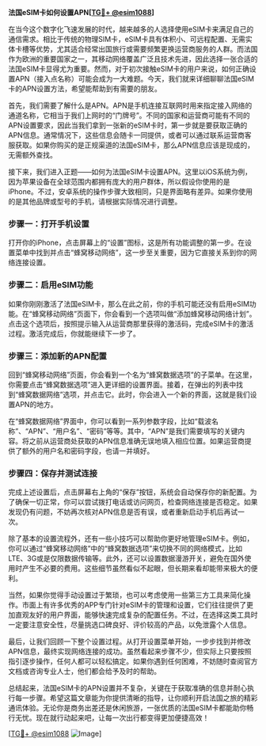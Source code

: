 **法国eSIM卡如何设置APN[[TG💪+ @esim1088](https://t.me/s/esim1088)]**

在当今这个数字化飞速发展的时代，越来越多的人选择使用eSIM卡来满足自己的通信需求。相比于传统的物理SIM卡，eSIM卡具有体积小、可远程配置、无需实体卡槽等优势，尤其适合经常出国旅行或需要频繁更换运营商服务的人群。而法国作为欧洲的重要国家之一，其移动网络覆盖广泛且技术先进，因此选择一张合适的法国eSIM卡显得尤为重要。然而，对于初次接触eSIM卡的用户来说，如何正确设置APN（接入点名称）可能会成为一大难题。今天，我们就来详细聊聊法国eSIM卡的APN设置方法，希望能帮助到有需要的朋友。

首先，我们需要了解什么是APN。APN是手机连接互联网时用来指定接入网络的通道名称，它相当于我们上网时的“门牌号”。不同的国家和运营商可能有不同的APN设置要求，因此当我们拿到一张新的eSIM卡时，第一步就是要获取正确的APN信息。通常情况下，这些信息会随卡一同提供，或者可以通过联系运营商客服获取。如果你购买的是正规渠道的法国eSIM卡，那么APN信息应该是现成的，无需额外查找。

接下来，我们进入正题——如何为法国eSIM卡设置APN。这里以iOS系统为例，因为苹果设备在全球范围内都拥有庞大的用户群体，所以假设你使用的是iPhone。不过，安卓系统的操作步骤大致相同，只是界面略有差异。如果你使用的是其他品牌或型号的手机，请根据实际情况进行调整。

### 步骤一：打开手机设置

打开你的iPhone，点击屏幕上的“设置”图标，这是所有功能调整的第一步。在设置菜单中找到并点击“蜂窝移动网络”，这一步至关重要，因为它直接关系到你的网络连接设置。

### 步骤二：启用eSIM功能

如果你刚刚激活了法国eSIM卡，那么在此之前，你的手机可能还没有启用eSIM功能。在“蜂窝移动网络”页面下，你会看到一个选项叫做“添加蜂窝移动网络计划”。点击这个选项后，按照提示输入从运营商那里获得的激活码，完成eSIM卡的激活过程。激活完成后，你就能继续下一步了。

### 步骤三：添加新的APN配置

回到“蜂窝移动网络”页面，你会看到一个名为“蜂窝数据选项”的子菜单。在这里，你需要点击“蜂窝数据选项”进入更详细的设置界面。接着，在弹出的列表中找到“蜂窝数据网络”选项，并点击它。此时，你会进入一个新的界面，这就是我们设置APN的地方。

在“蜂窝数据网络”界面中，你可以看到一系列参数字段，比如“载波名称”、“APN”、“用户名”、“密码”等等。其中，“APN”是我们需要填写的关键内容。将之前从运营商处获取的APN信息准确无误地填入相应位置。如果运营商提供了额外的用户名和密码字段，也请一并填好。

### 步骤四：保存并测试连接

完成上述设置后，点击屏幕右上角的“保存”按钮，系统会自动保存你的新配置。为了确保一切正常，你可以尝试拨打电话或访问网页，检查网络连接是否稳定。如果发现仍有问题，不妨再次核对APN信息是否有误，或者重新启动手机后再试一次。

除了基本的设置流程外，还有一些小技巧可以帮助你更好地管理eSIM卡。例如，你可以通过“蜂窝移动网络”中的“蜂窝数据选项”来切换不同的网络模式，比如LTE、3G或是仅限数据传输等。此外，还可以设置数据漫游开关，避免在国外使用时产生不必要的费用。这些细节虽然看似不起眼，但长期来看却能带来极大的便利。

当然，如果你觉得手动设置过于繁琐，也可以考虑使用一些第三方工具来简化操作。市面上有许多优秀的APP专门针对eSIM卡的管理和设置，它们往往提供了更加直观友好的用户界面，能够快速完成复杂的配置任务。不过，在选择这类工具时一定要注意安全性，尽量挑选口碑良好、评价较高的产品，以免泄露个人信息。

最后，让我们回顾一下整个设置过程。从打开设置菜单开始，一步步找到并修改APN信息，最终实现网络连接的成功。虽然看起来步骤不少，但实际上只要按照指引逐步操作，任何人都可以轻松搞定。如果你遇到任何困难，不妨随时查阅官方文档或咨询专业人士，他们都会给予及时的帮助。

总结起来，法国eSIM卡的APN设置并不复杂，关键在于获取准确的信息并耐心执行每一步骤。希望这篇文章能为你提供清晰的指导，让你顺利开启法国之旅的精彩通讯体验。无论你是商务出差还是休闲旅游，一张优质的法国eSIM卡都能助你畅行无忧。现在就行动起来吧，让每一次出行都变得更加便捷高效！

[[TG💪+ @esim1088](https://t.me/s/esim1088) ![Image](https://i.postimg.cc/4NQfJmqS/Snipaste-2025-05-13-00-14-12.png)]